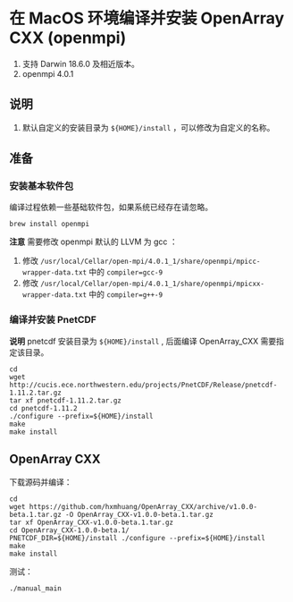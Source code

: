 # 在 MacOS 环境编译并安装 OpenArray CXX (openmpi)

1. 支持 Darwin 18.6.0 及相近版本。
2. openmpi 4.0.1

## 说明

1. 默认自定义的安装目录为 `${HOME}/install` ，可以修改为自定义的名称。

## 准备

### 安装基本软件包

编译过程依赖一些基础软件包，如果系统已经存在请忽略。

```shell
brew install openmpi
```

**注意** 需要修改 openmpi 默认的 LLVM 为 gcc ：

1. 修改 `/usr/local/Cellar/open-mpi/4.0.1_1/share/openmpi/mpicc-wrapper-data.txt` 中的 `compiler=gcc-9`
2. 修改 `/usr/local/Cellar/open-mpi/4.0.1_1/share/openmpi/mpicxx-wrapper-data.txt` 中的 `compiler=g++-9`

### 编译并安装 PnetCDF

**说明** pnetcdf 安装目录为 `${HOME}/install` , 后面编译 OpenArray_CXX 需要指定该目录。

```shell
cd
wget http://cucis.ece.northwestern.edu/projects/PnetCDF/Release/pnetcdf-1.11.2.tar.gz
tar xf pnetcdf-1.11.2.tar.gz
cd pnetcdf-1.11.2
./configure --prefix=${HOME}/install
make
make install
```

## OpenArray CXX

下载源码并编译：

```shell
cd
wget https://github.com/hxmhuang/OpenArray_CXX/archive/v1.0.0-beta.1.tar.gz -O OpenArray_CXX-v1.0.0-beta.1.tar.gz
tar xf OpenArray_CXX-v1.0.0-beta.1.tar.gz
cd OpenArray_CXX-1.0.0-beta.1/
PNETCDF_DIR=${HOME}/install ./configure --prefix=${HOME}/install
make
make install
```

测试：

```shell
./manual_main
```


